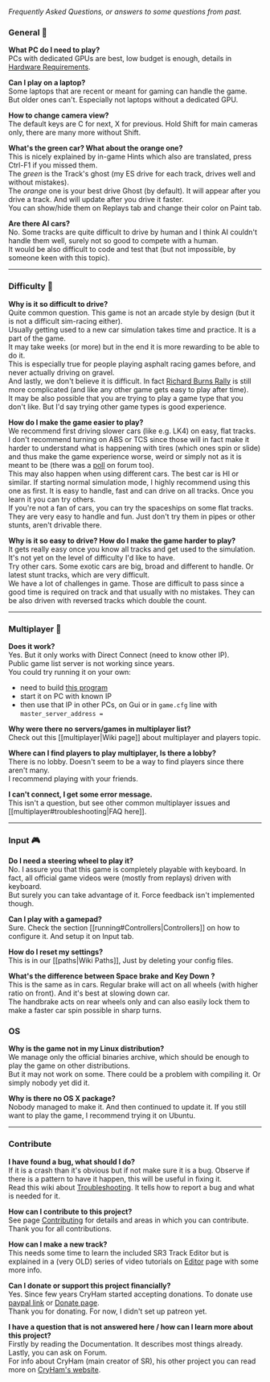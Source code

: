 _Frequently Asked Questions, or answers to some questions from past._

### General 🚗

**What PC do I need to play?**  
PCs with dedicated GPUs are best, low budget is enough, details in [Hardware Requirements](Running.md#hardware-requirements).

**Can I play on a laptop?**  
Some laptops that are recent or meant for gaming can handle the game.  
But older ones can't. Especially not laptops without a dedicated GPU.

**How to change camera view?**  
The default keys are C for next, X for previous. Hold Shift for main cameras only, there are many more without Shift.

**What's the green car? What about the orange one?**  
This is nicely explained by in-game Hints which also are translated, press Ctrl-F1 if you missed them.  
The *green* is the Track's ghost (my ES drive for each track, drives well and without mistakes).  
The *orange* one is your best drive Ghost (by default). It will appear after you drive a track. And will update after you drive it faster.  
You can show/hide them on Replays tab and change their color on Paint tab.

**Are there AI cars?**  
No. Some tracks are quite difficult to drive by human and I think AI couldn't handle them well, surely not so good to compete with a human.  
It would be also difficult to code and test that (but not impossible, by someone keen with this topic).

----

### Difficulty 🚦

**Why is it so difficult to drive?**  
Quite common question. This game is not an arcade style by design (but it is not a difficult sim-racing either).  
Usually getting used to a new car simulation takes time and practice. It is a part of the game.  
It may take weeks (or more) but in the end it is more rewarding to be able to do it.  
This is especially true for people playing asphalt racing games before, and never actually driving on gravel.  
And lastly, we don't believe it is difficult. In fact [Richard Burns Rally](https://en.wikipedia.org/wiki/Richard_Burns_Rally) is still more complicated (and like any other game gets easy to play after time).  
It may be also possible that you are trying to play a game type that you don't like. But I'd say trying other game types is good experience.

**How do I make the game easier to play?**  
We recommend first driving slower cars (like e.g. LK4) on easy, flat tracks.  
I don't recommend turning on ABS or TCS since those will in fact make it harder to understand what is happening with tires (which ones spin or slide) and thus make the game experience worse, weird or simply not as it is meant to be (there was a [poll](https://forum.freegamedev.net/viewtopic.php?f=81&t=5598) on forum too).  
This may also happen when using different cars. The best car is HI or similar. If starting normal simulation mode, I highly recommend using this one as first. It is easy to handle, fast and can drive on all tracks. Once you learn it you can try others.  
If you're not a fan of cars, you can try the spaceships on some flat tracks. They are very easy to handle and fun. Just don't try them in pipes or other stunts, aren't drivable there.

**Why is it so easy to drive? How do I make the game harder to play?**  
It gets really easy once you know all tracks and get used to the simulation. It's not yet on the level of difficulty I'd like to have.  
Try other cars. Some exotic cars are big, broad and different to handle. Or latest stunt tracks, which are very difficult.  
We have a lot of challenges in game. Those are difficult to pass since a good time is required on track and that usually with no mistakes. They can be also driven with reversed tracks which double the count.

----

### Multiplayer 👥

**Does it work?**  
Yes. But it only works with Direct Connect (need to know other IP).  
Public game list server is not working since years.  
You could try running it on your own:
- need to build [this program](../src/network/master-server/main.cpp)
- start it on PC with known IP
- then use that IP in other PCs, on Gui or in `game.cfg` line with `master_server_address = `

**Why were there no servers/games in multiplayer list?**  
Check out this [[multiplayer|Wiki page]] about multiplayer and players topic.

**Where can I find players to play multiplayer, Is there a lobby?**  
There is no lobby. Doesn't seem to be a way to find players since there aren't many.  
I recommend playing with your friends.

**I can't connect, I get some error message.**  
This isn't a question, but see other common multiplayer issues and [[multiplayer#troubleshooting|FAQ here]].

----

### Input 🎮

**Do I need a steering wheel to play it?**  
No. I assure you that this game is completely playable with keyboard. In fact, all official game videos were (mostly from replays) driven with keyboard.  
But surely you can take advantage of it. Force feedback isn't implemented though.

**Can I play with a gamepad?**  
Sure. Check the section [[running#Controllers|Controllers]] on how to configure it. And setup it on Input tab.

**How do I reset my settings?**  
This is in our [[paths|Wiki Paths]], Just by deleting your config files.

**What's the difference between Space brake and Key Down ?**  
This is the same as in cars. Regular brake will act on all wheels (with higher ratio on front). And it's best at slowing down car.  
The handbrake acts on rear wheels only and can also easily lock them to make a faster car spin possible in sharp turns.

  
### OS

**Why is the game not in my Linux distribution?**  
We manage only the official binaries archive, which should be enough to play the game on other distributions.  
But it may not work on some. There could be a problem with compiling it. Or simply nobody yet did it.

**Why is there no OS X package?**  
Nobody managed to make it. And then continued to update it. If you still want to play the game, I recommend trying it on Ubuntu.

----

### Contribute

**I have found a bug, what should I do?**  
If it is a crash than it's obvious but if not make sure it is a bug. Observe if there is a pattern to have it happen, this will be useful in fixing it.  
Read this wiki about [Troubleshooting](Troubleshooting.md). It tells how to report a bug and what is needed for it.

**How can I contribute to this project?**  
See page [Contributing](Contributing.md) for details and areas in which you can contribute.  
Thank you for all contributions.

**How can I make a new track?**  
This needs some time to learn the included SR3 Track Editor but is explained in a (very OLD) series of video tutorials on [Editor](Editor.md) page with some more info.

**Can I donate or support this project financially?**  
Yes. Since few years CryHam started accepting donations. To donate use [paypal link](https://paypal.me/cryham) or [Donate page](https://cryham.tuxfamily.org/donate/).  
Thank you for donating. For now, I didn't set up patreon yet.

**I have a question that is not answered here / how can I learn more about this project?**  
Firstly by reading the Documentation. It describes most things already.  
Lastly, you can ask on Forum.  
For info about CryHam (main creator of SR), his other project you can read more on [CryHam's website](https://cryham.tuxfamily.org/).
